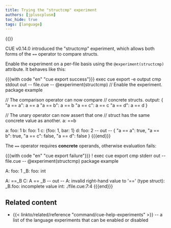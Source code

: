 ```yaml
---
title: Trying the "structcmp" experiment
authors: [jpluscplusm]
toc_hide: true
tags: [language]
---
```

{{<sidenote text="Requires CUE v0.14.0 or later">}}

CUE v0.14.0 introduced the "structcmp" experiment, which
allows both forms of the `==` operator to compare structs.

Enable the experiment on a per-file basis using the
`@experiment(structcmp)`
attribute.
It behaves like this:

{{{with code "en" "cue export success"}}}
exec cue export -e output
cmp stdout out
-- file.cue --
@experiment(structcmp) // Enable the experiment.
package example

// The comparison operator can now compare
// concrete structs.
output: {
	"a == a": a == a
	"a == b": a == b
	"a == c": a == c
	"a == d": a == d
}

// The unary operator can now assert that one
// struct has the same concrete value as another.
a: ==b

a: foo: 1
b: foo: 1
c: {foo: 1, bar: 1}
d: foo: 2
-- out --
{
    "a == a": true,
    "a == b": true,
    "a == c": false,
    "a == d": false
}
{{{end}}}

The `==` operator requires **concrete** operands,
otherwise evaluation fails:

{{{with code "en" "cue export failure"}}}
! exec cue export
cmp stderr out
-- file.cue --
@experiment(structcmp)
package example

A: foo:  1
_B: foo: int

A: ==_B
C: A == _B
-- out --
A: invalid right-hand value to '==' (type struct): _B.foo: incomplete value int:
    ./file.cue:7:4
{{{end}}}

## Related content

- {{< linkto/related/reference "command/cue-help-experiments" >}} --
  a list of the language experiments that can be enabled or disabled
